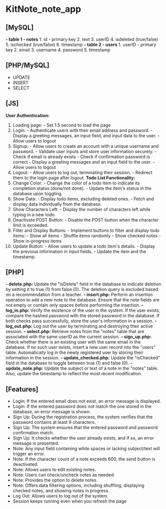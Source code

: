 # KitNote_note_app

## [MySQL]
**- table 1 - notes**
    1. id - primary key
    2. text
    3. userID
    4. isdeleted (true/false)
    5. ischecked (true/false)
    6. timestamp
**- table 2 - users**
    1. userID - primary key
    2. email
    3. username
    4. password
    5. timestamp

## [PHP/MySQL]
- UPDATE
- INSERT
- SELECT
	
## [JS]
**User Authentication:**
1. Loading page: - Set 1.5 second to load the page
2. Login: - Authenticate users with their email address and password. - Display a greeting messages, an input field, and input data to the user. - Allow users to logout
3. Signup: - Allow users to create an account with a unique username and password. - Validate user inputs and store user information securely. - Check if email is already exists - Check if confirmation password is correct - Display a greeting messages and an input field to the user. - Allow users to logout
4. Logout: - Allow users to log out, terminating their session. - Redirect them to the login page after logout.
**Todo List Functionality:**
1. Change Color: - Change the color of a todo item to indicate its completion status (done/not done). - Update the item's status in the database upon toggling.
2. Show Data: - Display todo items, excluding deleted ones. - Fetch and display data individually from the database.
3. Show Characters Left: - Display the number of characters left while typing in a new todo.
4. Deactivate POST Button: - Disable the POST button when the character limit is exceeded.
5. Filter and Display Buttons: - Implement buttons to filter and display todo items: - Show all items - Shuffle items randomly - Show checked notes - Show in-progress items
6. Update Button: - Allow users to update a todo item's details. - Display the previous information in input fields. - Update the item and the timestamp.

## [PHP]
**- delete.php:** Update the "isDelete" field in the database to indicate deletion by setting it to true (1) from false (0). The deletion query is excluded based on a recommendation from a teacher.
**- insert.php:** Perform an insertion operation to add a new note to the database. Ensure that the note fields are not empty or contain only spaces before performing the insertion.
**- log_in.php:** Verify the existence of the user in the system. If the user exists, compare the hashed password with the stored password in the database. If both checks pass successfully, store the user's information in a session.
**- log_out.php:** Log out the user by terminating and destroying their active session.
**- select.php:** Retrieve notes from the "notes" table that are associated with the same userID as the current session.
**- sign_up.php:** Check whether there is an existing user with the same email in the database. If no such user exists, insert a new user record into the "users" table. Automatically log in the newly registered user by storing their information in the session.
**- update_checked.php:** Update the "isChecked" field in the database to toggle between true (1) and false (0).
**- update_note.php:** Update the subject or text of a note in the "notes" table. Also, update the timestamp to reflect the most recent modification.

## [Features]
- Login: If the entered email does not exist, an error message is displayed.
- Login: If the entered password does not match the one stored in the database, an error message is shown.
- Sign Up: During the registration process, the system verifies that the password contains at least 9 characters.
- Sign Up: The system ensures that the entered password and password confirmation match.
- Sign Up: It checks whether the user already exists, and if so, an error message is presented.
- Note: Any input field containing white spaces or lacking subject/text will trigger an error.
- Note: If the character count of a note exceeds 600, the send button is deactivated.
- Note: Allows users to edit existing notes.
- Note: Users can check/uncheck notes as needed.
- Note: Provides the option to delete notes.
- Note: Offers data filtering options, including shuffling, displaying checked notes, and showing notes in progress.
- Log Out: Allows users to log out of the system.
- Session keeps running even when you refresh the page
